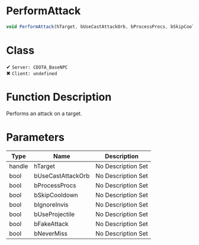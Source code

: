 # PerformAttack
```js	
void PerformAttack(hTarget, bUseCastAttackOrb, bProcessProcs, bSkipCooldown, bIgnoreInvis, bUseProjectile, bFakeAttack, bNeverMiss)
```
# Class
✔ `Server: CDOTA_BaseNPC`  
✖ `Client: undefined`  

# Function Description
Performs an attack on a target.
# Parameters
Type|Name|Description
--|--|--
handle|hTarget|No Description Set
bool|bUseCastAttackOrb|No Description Set
bool|bProcessProcs|No Description Set
bool|bSkipCooldown|No Description Set
bool|bIgnoreInvis|No Description Set
bool|bUseProjectile|No Description Set
bool|bFakeAttack|No Description Set
bool|bNeverMiss|No Description Set
